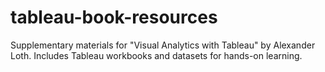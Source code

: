 # tableau-book-resources
 Supplementary materials for "Visual Analytics with Tableau" by Alexander Loth. Includes Tableau workbooks and datasets for hands-on learning.
